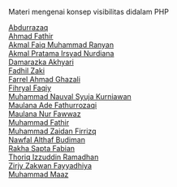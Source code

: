 
Materi mengenai konsep visibilitas didalam PHP  

[Abdurrazaq](https://medium.com/@abangojaq/visibility-oop-644e2ecdf2e2)  
[Ahmad Fathir](https://medium.com/@ahmadfathir0830/visibility-d16b634317e1)  
[Akmal Faiq Muhammad Ranyan](https://medium.com/@akmalranyan/php-oop-visibility-d2a3f50e7402)  
[Akmal Pratama Irsyad Nurdiana]()  
[Damarazka Akhyari]()  
[Fadhil Zaki]()  
[Farrel Ahmad Ghazali]()  
[Fihryal Faqiy]()  
[Muhammad Nauval Syuja Kurniawan]()  
[Maulana Ade Fathurrozaqi]()  
[Maulana Nur Fawwaz]()  
[Muhammad Fathir]()  
[Muhammad Zaidan Firrizq]()  
[Nawfal  Althaf  Budiman]()  
[Rakha Sapta Fabian]()  
[Thoriq Izzuddin Ramadhan]()  
[Zirjy Zakwan Fayyadhiya]()  
[Muhammad Maaz]()  
